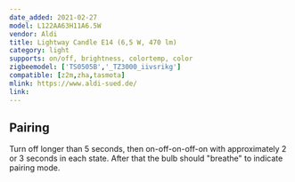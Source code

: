 ```yaml
---
date_added: 2021-02-27
model: L122AA63H11A6.5W
vendor: Aldi
title: Lightway Candle E14 (6,5 W, 470 lm)
category: light
supports: on/off, brightness, colortemp, color
zigbeemodel: ['TS0505B','_TZ3000_iivsrikg']
compatible: [z2m,zha,tasmota]
mlink: https://www.aldi-sued.de/
link: 
---
```


## Pairing
Turn off longer than 5 seconds, then on-off-on-off-on with approximately 2 or 3 seconds in each state. After that the bulb should "breathe" to indicate pairing mode.
